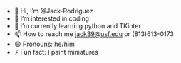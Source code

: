 - 👋 Hi, I’m @Jack-Rodriguez
- 👀 I’m interested in coding
- 🌱 I’m currently learning python and TKinter
- 📫 How to reach me jack39@usf.edu or (813)613-0173
- 😄 Pronouns: he/him
- ⚡ Fun fact: I paint miniatures

<!---
Jack-Rodriguez/Jack-Rodriguez is a ✨ special ✨ repository because its `README.md` (this file) appears on your GitHub profile.
You can click the Preview link to take a look at your changes.
--->
